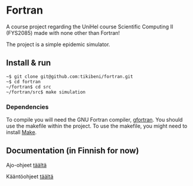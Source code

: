 # Fortran

A course project regarding the UniHel course Scientific Computing II (FYS2085) made with none other
than Fortran!

The project is a simple epidemic simulator.

## Install & run

```shell
~$ git clone git@github.com:tikibeni/fortran.git
~$ cd fortran
~/fortran$ cd src
~/fortran/src$ make simulation
```

### Dependencies

To compile you will need the GNU Fortran compiler, [gfortran](https://gcc.gnu.org/wiki/GFortran). 
You should use the makefile within the project. 
To use the makefile, you might need to install [Make](https://www.gnu.org/software/make/).

## Documentation (in Finnish for now)

Ajo-ohjeet [täältä](./run/README.md)

Kääntöohjeet [täältä](./src/README.md)
